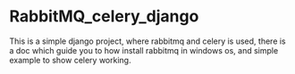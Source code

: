 # RabbitMQ_celery_django
This is a simple django project, where rabbitmq and celery is used, there is a doc which guide you to how install rabbitmq in windows os, and simple example to show celery working.
